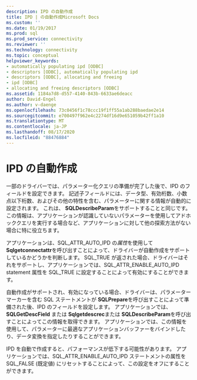 ```yaml
---
description: IPD の自動作成
title: IPD | の自動作成Microsoft Docs
ms.custom: ''
ms.date: 01/19/2017
ms.prod: sql
ms.prod_service: connectivity
ms.reviewer: ''
ms.technology: connectivity
ms.topic: conceptual
helpviewer_keywords:
- automatically populating ipd [ODBC]
- descriptors [ODBC], automatically populating ipd
- descriptors [ODBC], allocating and freeing
- ipd [ODBC]
- allocating and freeing descriptors [ODBC]
ms.assetid: 1184a7d8-d557-4140-843b-6633ae6deacc
author: David-Engel
ms.author: v-daenge
ms.openlocfilehash: 73c0456f1c78ccc19f1ff55a1ab288baedae2e14
ms.sourcegitcommit: e700497f962e4c2274df16d9e651059b42ff1a10
ms.translationtype: MT
ms.contentlocale: ja-JP
ms.lasthandoff: 08/17/2020
ms.locfileid: "88476884"
---
```

# <a name="automatic-population-of-the-ipd"></a>IPD の自動作成
一部のドライバーでは、パラメーター化クエリの準備が完了した後で、IPD のフィールドを設定できます。 記述子フィールドには、データ型、有効桁数、小数点以下桁数、およびその他の特性を含む、パラメーターに関する情報が自動的に設定されます。 これは、 **SQLDescribeParam**をサポートすることと同じです。 この情報は、アプリケーションが認識していないパラメーターを使用してアドホッククエリを実行する場合など、アプリケーションに対して他の探索方法がない場合に特に役立ちます。  
  
 アプリケーションは、SQL_ATTR_AUTO_IPD の*属性*を使用して**Sqlgetconnectattr**を呼び出すことによって、ドライバーが自動作成をサポートしているかどうかを判断します。 SQL_TRUE が返された場合、ドライバーはそれをサポートし、アプリケーションでは、SQL_ATTR_ENABLE_AUTO_IPD statement 属性を SQL_TRUE に設定することによって有効にすることができます。  
  
 自動作成がサポートされ、有効になっている場合、ドライバーは、パラメーターマーカーを含む SQL ステートメントが **SQLPrepare**を呼び出すことによって準備された後、IPD のフィールドを設定します。 アプリケーションでは、 **SQLGetDescField** または **Sqlgetdescrec**または **SQLDescribeParam**を呼び出すことによってこの情報を取得できます。 アプリケーションでは、この情報を使用して、パラメーターに最適なアプリケーションバッファーをバインドしたり、データ変換を指定したりすることができます。  
  
 IPD を自動で作成すると、パフォーマンスが低下する可能性があります。 アプリケーションでは、SQL_ATTR_ENABLE_AUTO_IPD ステートメントの属性を SQL_FALSE (既定値) にリセットすることによって、この設定をオフにすることができます。
